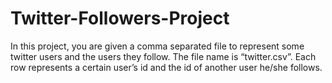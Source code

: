 # Twitter-Followers-Project
In this project, you are given a comma separated file to represent some twitter users and the users they follow. The file name is “twitter.csv”. Each row represents a certain user’s id and the id of another user he/she follows.
